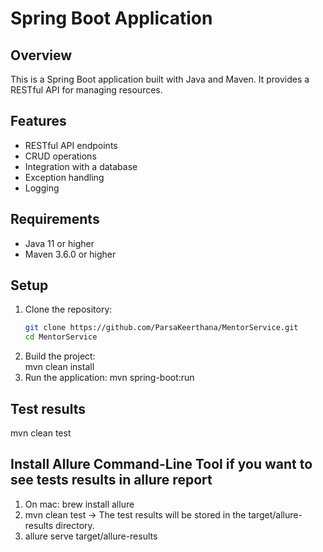 # Spring Boot Application

## Overview

This is a Spring Boot application built with Java and Maven. It provides a RESTful API for managing resources.

## Features

- RESTful API endpoints
- CRUD operations
- Integration with a database
- Exception handling
- Logging

## Requirements

- Java 11 or higher
- Maven 3.6.0 or higher
  
## Setup

1. Clone the repository:
   ```sh
   git clone https://github.com/ParsaKeerthana/MentorService.git
   cd MentorService
2. Build the project:  
mvn clean install
3. Run the application:
mvn spring-boot:run


## Test results
mvn clean test

## Install Allure Command-Line Tool if you want to see tests results in allure report

1. On mac: brew install allure
2. mvn clean test -> The test results will be stored in the target/allure-results directory.
3. allure serve target/allure-results

